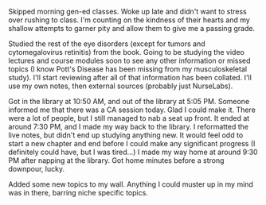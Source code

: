 Skipped morning gen-ed classes. Woke up late and didn't want to stress over rushing to class. I'm counting on the kindness of their hearts and my shallow attempts to garner pity and allow them to give me a passing grade.

Studied the rest of the eye disorders (except for tumors and cytomegalovirus retinitis) from the book. Going to be studying the video lectures and course modules soon to see any other information or missed topics (I know Pott's Disease has been missing from my musculoskeletal study). I'll start reviewing after all of that information has been collated. I'll use my own notes, then external sources (probably just NurseLabs).

Got in the library at 10:50 AM, and out of the library at 5:05 PM. Someone informed me that there was a CA session today. Glad I could make it. There were a lot of people, but I still managed to nab a seat up front. It ended at around 7:30 PM, and I made my way back to the library. I reformatted the live notes, but didn't end up studying anything new. It would feel odd to start a new chapter and end before I could make any significant progress (I definitely could have, but I was tired...) I made my way home at around 9:30 PM after napping at the library. Got home minutes before a strong downpour, lucky.

Added some new topics to my wall. Anything I could muster up in my mind was in there, barring niche specific topics.